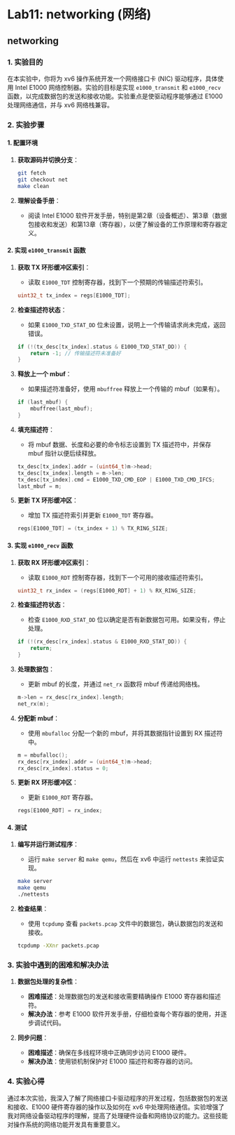 # Lab11: networking   (网络)

## networking

### 1. 实验目的

在本实验中，你将为 xv6 操作系统开发一个网络接口卡 (NIC) 驱动程序，具体使用 Intel E1000 网络控制器。实验的目标是实现 `e1000_transmit` 和 `e1000_recv` 函数，以完成数据包的发送和接收功能。实验重点是使驱动程序能够通过 E1000 处理网络通信，并与 xv6 网络栈兼容。

### 2. 实验步骤

#### 1. 配置环境

1. **获取源码并切换分支**：
   ```bash
   git fetch
   git checkout net
   make clean
   ```

2. **理解设备手册**：
   - 阅读 Intel E1000 软件开发手册，特别是第2章（设备概述）、第3章（数据包接收和发送）和第13章（寄存器），以便了解设备的工作原理和寄存器定义。

#### 2. 实现 `e1000_transmit` 函数

1. **获取 TX 环形缓冲区索引**：
   - 读取 `E1000_TDT` 控制寄存器，找到下一个预期的传输描述符索引。

   ```c
   uint32_t tx_index = regs[E1000_TDT];
   ```

2. **检查描述符状态**：
   - 如果 `E1000_TXD_STAT_DD` 位未设置，说明上一个传输请求尚未完成，返回错误。

   ```c
   if (!(tx_desc[tx_index].status & E1000_TXD_STAT_DD)) {
       return -1; // 传输描述符未准备好
   }
   ```

3. **释放上一个 mbuf**：
   - 如果描述符准备好，使用 `mbuffree` 释放上一个传输的 mbuf（如果有）。

   ```c
   if (last_mbuf) {
       mbuffree(last_mbuf);
   }
   ```

4. **填充描述符**：
   - 将 mbuf 数据、长度和必要的命令标志设置到 TX 描述符中，并保存 mbuf 指针以便后续释放。

   ```c
   tx_desc[tx_index].addr = (uint64_t)m->head;
   tx_desc[tx_index].length = m->len;
   tx_desc[tx_index].cmd = E1000_TXD_CMD_EOP | E1000_TXD_CMD_IFCS;
   last_mbuf = m;
   ```

5. **更新 TX 环形缓冲区**：
   - 增加 TX 描述符索引并更新 `E1000_TDT` 寄存器。

   ```c
   regs[E1000_TDT] = (tx_index + 1) % TX_RING_SIZE;
   ```

#### 3. 实现 `e1000_recv` 函数

1. **获取 RX 环形缓冲区索引**：
   - 读取 `E1000_RDT` 控制寄存器，找到下一个可用的接收描述符索引。

   ```c
   uint32_t rx_index = (regs[E1000_RDT] + 1) % RX_RING_SIZE;
   ```

2. **检查描述符状态**：
   - 检查 `E1000_RXD_STAT_DD` 位以确定是否有新数据包可用。如果没有，停止处理。

   ```c
   if (!(rx_desc[rx_index].status & E1000_RXD_STAT_DD)) {
       return;
   }
   ```

3. **处理数据包**：
   - 更新 mbuf 的长度，并通过 `net_rx` 函数将 mbuf 传递给网络栈。

   ```c
   m->len = rx_desc[rx_index].length;
   net_rx(m);
   ```

4. **分配新 mbuf**：
   - 使用 `mbufalloc` 分配一个新的 mbuf，并将其数据指针设置到 RX 描述符中。

   ```c
   m = mbufalloc();
   rx_desc[rx_index].addr = (uint64_t)m->head;
   rx_desc[rx_index].status = 0;
   ```

5. **更新 RX 环形缓冲区**：
   - 更新 `E1000_RDT` 寄存器。

   ```c
   regs[E1000_RDT] = rx_index;
   ```

#### 4. 测试

1. **编写并运行测试程序**：
   - 运行 `make server` 和 `make qemu`，然后在 xv6 中运行 `nettests` 来验证实现。

   ```bash
   make server
   make qemu
   ./nettests
   ```

2. **检查结果**：
   - 使用 `tcpdump` 查看 `packets.pcap` 文件中的数据包，确认数据包的发送和接收。

   ```bash
   tcpdump -XXnr packets.pcap
   ```

### 3. 实验中遇到的困难和解决办法

1. **数据包处理的复杂性**：
   - **困难描述**：处理数据包的发送和接收需要精确操作 E1000 寄存器和描述符。
   - **解决办法**：参考 E1000 软件开发手册，仔细检查每个寄存器的使用，并逐步调试代码。

2. **同步问题**：
   - **困难描述**：确保在多线程环境中正确同步访问 E1000 硬件。
   - **解决办法**：使用锁机制保护对 E1000 描述符和寄存器的访问。

### 4. 实验心得

通过本次实验，我深入了解了网络接口卡驱动程序的开发过程，包括数据包的发送和接收、E1000 硬件寄存器的操作以及如何在 xv6 中处理网络通信。实验增强了我对网络设备驱动程序的理解，提高了处理硬件设备和网络协议的能力。这些技能对操作系统的网络功能开发具有重要意义。